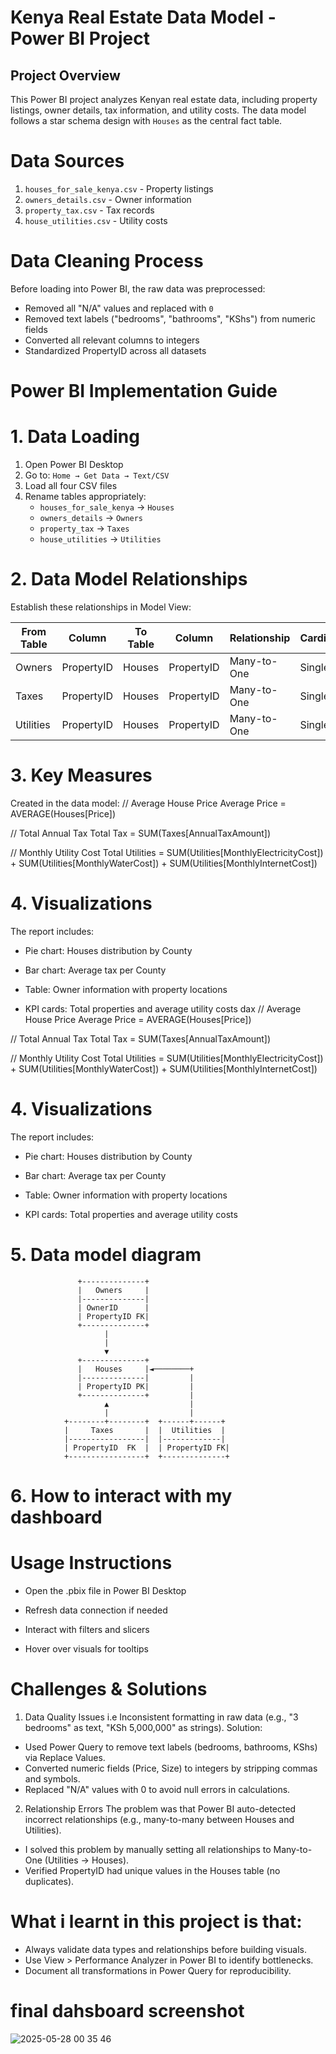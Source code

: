 # Kenya Real Estate Data Model - Power BI Project
## Project Overview
This Power BI project analyzes Kenyan real estate data, including property listings, owner details, tax information, and utility costs. The data model follows a star schema design with `Houses` as the central fact table.

# Data Sources
1. `houses_for_sale_kenya.csv` - Property listings
2. `owners_details.csv` - Owner information
3. `property_tax.csv` - Tax records
4. `house_utilities.csv` - Utility costs

# Data Cleaning Process
Before loading into Power BI, the raw data was preprocessed:
- Removed all "N/A" values and replaced with `0`
- Removed text labels ("bedrooms", "bathrooms", "KShs") from numeric fields
- Converted all relevant columns to integers
- Standardized PropertyID across all datasets

# Power BI Implementation Guide

# 1. Data Loading
1. Open Power BI Desktop
2. Go to: `Home → Get Data → Text/CSV`
3. Load all four CSV files
4. Rename tables appropriately:
   - `houses_for_sale_kenya` → `Houses`
   - `owners_details` → `Owners`
   - `property_tax` → `Taxes`
   - `house_utilities` → `Utilities`

# 2. Data Model Relationships
Establish these relationships in Model View:

| From Table  | Column     | To Table | Column     | Relationship | Cardinality  |
|-------------|------------|----------|------------|--------------|--------------|
| Owners      | PropertyID | Houses   | PropertyID | Many-to-One  | Single → 🔄  |
| Taxes       | PropertyID | Houses   | PropertyID | Many-to-One  | Single → 🔄  |
| Utilities   | PropertyID | Houses   | PropertyID | Many-to-One  | Single → 🔄  |

# 3. Key Measures
Created in the data model:
// Average House Price
Average Price = AVERAGE(Houses[Price])

// Total Annual Tax
Total Tax = SUM(Taxes[AnnualTaxAmount])

// Monthly Utility Cost
Total Utilities = SUM(Utilities[MonthlyElectricityCost]) + 
                  SUM(Utilities[MonthlyWaterCost]) +
                  SUM(Utilities[MonthlyInternetCost])
# 4. Visualizations
The report includes:

- Pie chart: Houses distribution by County

- Bar chart: Average tax per County

- Table: Owner information with property locations

 - KPI cards: Total properties and average utility costs
dax
// Average House Price
Average Price = AVERAGE(Houses[Price])

// Total Annual Tax
Total Tax = SUM(Taxes[AnnualTaxAmount])

// Monthly Utility Cost
Total Utilities = SUM(Utilities[MonthlyElectricityCost]) + 
                  SUM(Utilities[MonthlyWaterCost]) +
                  SUM(Utilities[MonthlyInternetCost])
# 4. Visualizations
The report includes:

- Pie chart: Houses distribution by County

- Bar chart: Average tax per County

- Table: Owner information with property locations

 - KPI cards: Total properties and average utility costs

# 5. Data model diagram

                   +--------------+
                   |   Owners     |
                   |--------------|
                   | OwnerID      |
                   | PropertyID FK|
                   +--------------+
                         |
                         |
                         ▼
                   +--------------+
                   |   Houses     |◄────────+
                   |--------------|         |
                   | PropertyID PK|         |
                   +--------------+         |
                         ▲                  |
                         |                  |
                +--------+--------+  +------+------+
                |     Taxes       |  |  Utilities  |
                |-----------------|  |-------------|
                | PropertyID  FK  |  | PropertyID FK|
                +-----------------+  +--------------+
# 6. How to interact with my dashboard
# Usage Instructions
- Open the .pbix file in Power BI Desktop

- Refresh data connection if needed

- Interact with filters and slicers

- Hover over visuals for tooltips
# Challenges & Solutions
1. Data Quality Issues i.e Inconsistent formatting in raw data (e.g., "3 bedrooms" as text, "KSh 5,000,000" as strings).
Solution:
- Used Power Query to remove text labels (bedrooms, bathrooms, KShs) via Replace Values.
- Converted numeric fields (Price, Size) to integers by stripping commas and symbols.
- Replaced "N/A" values with 0 to avoid null errors in calculations.

2. Relationship Errors
The problem was that Power BI auto-detected incorrect relationships (e.g., many-to-many between Houses and Utilities).
- I solved this problem by manually setting all relationships to Many-to-One (Utilities → Houses).
- Verified PropertyID had unique values in the Houses table (no duplicates).
# What i learnt in this project is that:
- Always validate data types and relationships before building visuals.
- Use View > Performance Analyzer in Power BI to identify bottlenecks.
- Document all transformations in Power Query for reproducibility.

# final dahsboard screenshot
![2025-05-28 00 35 46](https://github.com/user-attachments/assets/c50f9f55-8a6b-463a-a5e6-8e2dbdbfb55e)



